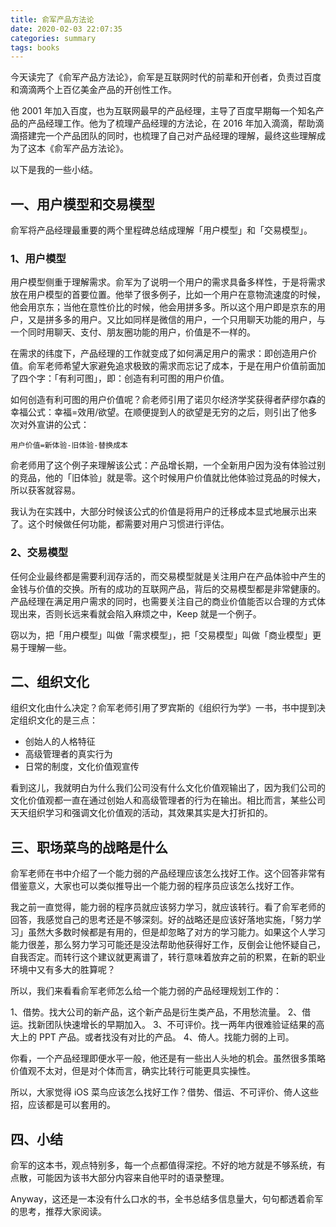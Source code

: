 ```yaml
---
title: 俞军产品方法论
date: 2020-02-03 22:07:35
categories: summary
tags: books
---
```


​今天读完了《俞军产品方法论》，俞军是互联网时代的前辈和开创者，负责过百度和滴滴两个上百亿美金产品的开创性工作。

他 2001 年加入百度，也为互联网最早的产品经理，主导了百度早期每一个知名产品的产品经理工作。他为了梳理产品经理的方法论，在 2016 年加入滴滴，帮助滴滴搭建完一个产品团队的同时，也梳理了自己对产品经理的理解，最终这些理解成为了这本《俞军产品方法论》。

以下是我的一些小结。

## 一、用户模型和交易模型

俞军将产品经理最重要的两个里程碑总结成理解「用户模型」和「交易模型」。

### 1、用户模型

用户模型侧重于理解需求。俞军为了说明一个用户的需求具备多样性，于是将需求放在用户模型的首要位置。他举了很多例子，比如一个用户在意物流速度的时候，他会用京东；当他在意性价比的时候，他会用拼多多。所以这个用户即是京东的用户，又是拼多多的用户。又比如同样是微信的用户，一个只用聊天功能的用户，与一个同时用聊天、支付、朋友圈功能的用户，价值是不一样的。

在需求的纬度下，产品经理的工作就变成了如何满足用户的需求：即创造用户价值。俞军老师希望大家避免追求极致的需求而忘记了成本，于是在用户价值前面加了四个字：「有利可图」，即：创造有利可图的用户价值。

如何创造有利可图的用户价值呢？俞老师引用了诺贝尔经济学奖获得者萨缪尔森的幸福公式：幸福=效用/欲望。在顺便提到人的欲望是无穷的之后，则引出了他多次对外宣讲的公式：

`用户价值=新体验-旧体验-替换成本`

俞老师用了这个例子来理解该公式：产品增长期，一个全新用户因为没有体验过别的竞品，他的「旧体验」就是零。这个时候用户价值就比他体验过竞品的时候大，所以获客就容易。

我认为在实践中，大部分时候该公式的价值是将用户的迁移成本显式地展示出来了。这个时候做任何功能，都需要对用户习惯进行评估。

### 2、交易模型

任何企业最终都是需要利润存活的，而交易模型就是关注用户在产品体验中产生的金钱与价值的交换。所有的成功的互联网产品，背后的交易模型都是非常健康的。产品经理在满足用户需求的同时，也需要关注自己的商业价值能否以合理的方式体现出来，否则长远来看就会陷入麻烦之中，Keep 就是一个例子。

窃以为，把「用户模型」叫做「需求模型」，把「交易模型」叫做「商业模型」更易于理解一些。

## 二、组织文化

组织文化由什么决定？俞军老师引用了罗宾斯的《组织行为学》一书，书中提到决定组织文化的是三点：

 - 创始人的人格特征
 - 高级管理者的真实行为
 - 日常的制度，文化价值观宣传


看到这儿，我就明白为什么我们公司没有什么文化价值观输出了，因为我们公司的文化价值观都一直在通过创始人和高级管理者的行为在输出。相比而言，某些公司天天组织学习和强调文化价值观的活动，其效果其实是大打折扣的。

## 三、职场菜鸟的战略是什么

俞军老师在书中介绍了一个能力弱的产品经理应该怎么找好工作。这个回答非常有借鉴意义，大家也可以类似推导出一个能力弱的程序员应该怎么找好工作。

我之前一直觉得，能力弱的程序员就应该努力学习，就应该转行。看了俞军老师的回答，我感觉自己的思考还是不够深刻。好的战略还是应该好落地实施，「努力学习」虽然大多数时候都是有用的，但是却忽略了对方的学习能力。如果这个人学习能力很差，那么努力学习可能还是没法帮助他获得好工作，反倒会让他怀疑自己，自我否定。而转行这个建议就更离谱了，转行意味着放弃之前的积累，在新的职业环境中又有多大的胜算呢？

所以，我们来看看俞军老师怎么给一个能力弱的产品经理规划工作的：

 1、借势。找大公司的新产品，这个新产品是衍生类产品，不用愁流量。
 2、借运。找新团队快速增长的早期加入。
 3、不可评价。找一两年内很难验证结果的高大上的 PPT 产品。或者找没有对比的产品。
 4、倚人。找能力弱的上司。

你看，一个产品经理即便水平一般，他还是有一些出人头地的机会。虽然很多策略价值观不太对，但是对个体而言，确实比转行可能更具实操性。

所以，大家觉得 iOS 菜鸟应该怎么找好工作？借势、借运、不可评价、倚人这些招，应该都是可以套用的。

## 四、小结

俞军的这本书，观点特别多，每一个点都值得深挖。不好的地方就是不够系统，有点散，可能因为该书大部分内容来自他平时的语录整理。

Anyway，这还是一本没有什么口水的书，全书总结多信息量大，句句都透着俞军的思考，推荐大家阅读。
